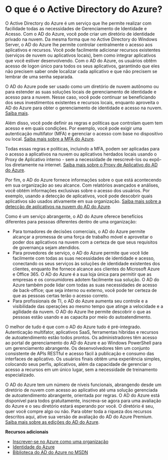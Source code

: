 ﻿<properties 
	pageTitle="O que é o Active Directory do Azure?" 
	description="Use o Active Directory do Azure para estender suas identidades existentes locais para a nuvem para uma experiência aprimorada do administrador e usuário final enquanto a Microsoft mantém o Active Directory em execução na nuvem com alta escala, alta disponibilidade e recuperação de desastres integrada. Ou, desenvolva aplicativos integrado do AD do Azure para sua organização ou para outras organizações." 
	services="active-directory" 
	documentationCenter="" 
	authors="Justinha" 
	manager="terrylan" 
	editor="LisaToft"/>

<tags 
	ms.service="active-directory" 
	ms.workload="identity" 
	ms.tgt_pltfrm="na" 
	ms.devlang="na" 
	ms.topic="hero-article" 
	ms.date="03/03/2015" 
	ms.author="justinha"/>


# O que é o Active Directory do Azure?

O Active Directory do Azure é um serviço que lhe permite realizar com facilidade todas as necessidades de Gerenciamento de Identidade e Acesso. Com o AD do Azure, você pode criar um diretório de identidade privado na nuvem. Da mesma forma que no Active Directory do Windows Server, o AD do Azure lhe permite controlar centralmente o acesso aos aplicativos e recursos. Você pode facilmente adicionar recursos existentes (serviços de nuvem ou aplicativos locais), bem como integrar aplicativos que você estiver desenvolvendo. Com o AD do Azure, os usuários obtêm acesso de logon único para todos os seus aplicativos, garantindo que eles não precisem saber onde localizar cada aplicativo e que não precisem se lembrar de uma senha separada.

O AD do Azure pode ser usado como um diretório de nuvem autônomo ou para estender as suas soluções locais de gerenciamento de identidade e acesso para a nuvem. Nesse caso, você pode continuar se beneficiando dos seus investimentos existentes e recursos locais, enquanto aproveita o AD do Azure para obter o gerenciamento de identidade e acesso na nuvem. [Saiba mais](http://msdn.microsoft.com/library/jj573653).

Além disso, você pode definir as regras e políticas que controlam quem tem acesso e em quais condições. Por exemplo, você pode exigir uma autenticação multifator (MFA) e gerenciar o acesso com base no dispositivo ou local. [Saiba mais sobre a MFA do Azure](http://azure.microsoft.com/services/multi-factor-authentication/).

Todas essas regras e políticas, incluindo a MFA, podem ser aplicadas para o acesso a aplicativos na nuvem ou aplicativos herdados locais usando o Proxy de Aplicativo interno - sem a necessidade de reescrevê-los ou expô-los diretamente na internet. [Saiba mais sobre o Proxy de Aplicativo do AD do Azure](https://msdn.microsoft.com/library/azure/dn768219.aspx).

Por fim, o AD do Azure fornece informações sobre o que está acontecendo em sua organização ao seu alcance. Com relatórios avançados e análises, você obtém informações exclusivas sobre o acesso dos usuários. Por exemplo, usando a detecção de aplicativos, você pode descobrir quais aplicativos são usados ativamente em sua organização. [Saiba mais sobre a detecção de aplicativos na nuvem do AD do Azure](https://appdiscovery.azure.com/).

Como é um serviço abrangente, o AD do Azure oferece benefícios diferentes para pessoas diferentes dentro de uma organização:

- Para tomadores de decisões comerciais, o AD do Azure permite alcançar a promessa de uma força de trabalho móvel e aproveitar o poder dos aplicativos na nuvem com a certeza de que seus requisitos de governança sejam atendidos.
- Para provedores de serviço, o AD do Azure permite que você lide facilmente com todas as suas necessidades de identidade e acesso, conectando os seus serviços às soluções de identidade existentes dos clientes, enquanto lhe fornece alcance aos clientes do Microsoft Azure e Office 365. O AD do Azure é a sua loja única para permitir que as empresas e os consumidores adotem facilmente sua solução. O AD do Azure também pode lidar com todas as suas necessidades de acesso de back-office; que seja interno ou externo, você pode ter certeza de que as pessoas certas terão o acesso correto.
- Para profissionais de TI, o AD do Azure aumenta seu controle e a visibilidade das operações ao mesmo tempo que atinge a velocidade e a agilidade da nuvem. O AD do Azure lhe permite descobrir o que as pessoas estão usando e as capacita por meio do autoatendimento.

O melhor de tudo é que com o AD do Azure tudo é pré-integrado. Autenticação multifator, aplicativos SaaS, ferramentas híbridas e recursos de autoatendimento estão todos prontos. Os administradores têm acesso ao portal de gerenciamento do AD do Azure e ao Windows PowerShell para um gerenciamento abrangente. Os desenvolvedores têm um conjunto consistente de APIs RESTful e acesso fácil à publicação e consumo das interfaces de aplicativo. Os usuários finais obtêm uma experiência simples, colocando seus perfis, aplicativos, além da capacidade de gerenciar o acesso a recursos em um único lugar, sem a necessidade de treinamento especializado.

O AD do Azure tem um número de níveis funcionais, abrangendo desde um diretório de nuvem com acesso ao aplicativo até uma solução gerenciada de autoatendimento abrangente, orientada por regras. O AD do Azure está disponível para todos gratuitamente, inscreva-se agora para uma avaliação do Azure e o seu diretório estará esperando por você. O diretório é seu, quer você compre algo ou não. Para obter toda a riqueza dos recursos descritos aqui, ative sua versão de avaliação do AD do Azure Premium. [Saiba mais sobre as edições do AD do Azure](https://msdn.microsoft.com/library/azure/dn532272.aspx).


**Recursos adicionais**

* [Inscrever-se no Azure como uma organização](/manage/services/identity/organizational-account/)
* [Identidade do Azure](/manage/windows/fundamentals/identity/)
* [Biblioteca do AD do Azure no MSDN](http://go.microsoft.com/fwlink/?LinkId=293425)

<!--HONumber=47-->
